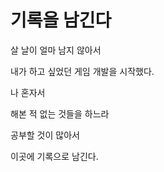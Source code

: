# 기록을 남긴다

살 날이 얼마 남지 않아서

내가 하고 싶었던 게임 개발을 시작했다.

나 혼자서

해본 적 없는 것들을 하느라

공부할 것이 많아서

이곳에 기록으로 남긴다.



